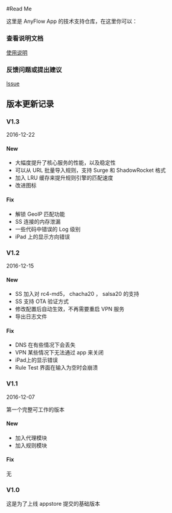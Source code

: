 #Read Me

这里是 AnyFlow App 的技术支持仓库，在这里你可以：

### 查看说明文档

[使用说明](https://github.com/AnyFlowApp/AnyFlowApp-issues/blob/master/help_Zh.md)

### 反馈问题或提出建议

[Issue](https://github.com/AnyFlowApp/AnyFlowApp-issues/issues)

## 版本更新记录

### V1.3

2016-12-22

#### New
* 大幅度提升了核心服务的性能，以及稳定性
* 可以从 URL 批量导入规则，支持 Surge 和 ShadowRocket 格式
* 加入 LRU 缓存来提升规则引擎的匹配速度
* 改进图标

#### Fix

* 解锁 GeoIP 匹配功能
* SS 连接的内存泄漏
* 一些代码中错误的 Log 级别
* iPad 上的显示方向错误

### V1.2

2016-12-15

#### New
* SS 加入对 rc4-md5， chacha20 ， salsa20 的支持
* SS 支持 OTA 验证方式
* 修改配置后自动生效，不再需要重启 VPN 服务
* 导出日志文件

#### Fix

* DNS 在有些情况下会丢失
* VPN 某些情况下无法通过 app 来关闭
* iPad上的显示错误
* Rule Test 界面在输入为空时会崩溃 

### V1.1

2016-12-07 

第一个完整可工作的版本

#### New
* 加入代理模块
* 加入规则模块

#### Fix

无

### V1.0

这是为了上线 appstore 提交的基础版本
